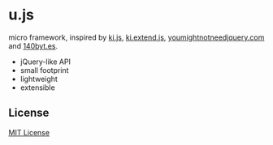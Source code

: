 u.js
====

micro framework, inspired by [ki.js](https://github.com/dciccale/ki.js), [ki.extend.js](https://github.com/james2doyle/ki.extend.js),  [youmightnotneedjquery.com](http://youmightnotneedjquery.com/) and [140byt.es](http://140byt.es/).

- jQuery-like API
- small footprint
- lightweight
- extensible

License
-------

[MIT License](LICENSE)

